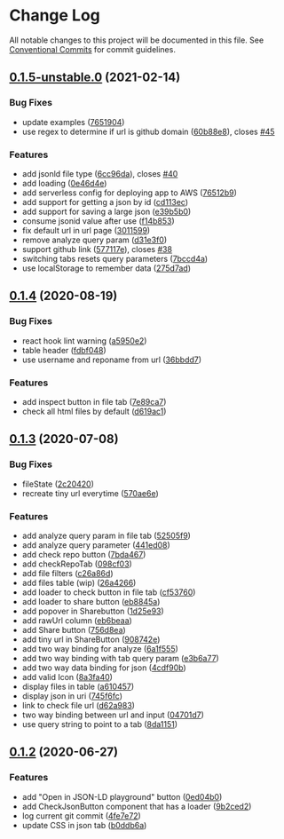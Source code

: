 # Change Log

All notable changes to this project will be documented in this file.
See [Conventional Commits](https://conventionalcommits.org) for commit guidelines.

## [0.1.5-unstable.0](https://github.com/gjgd/jsonld-checker/compare/v0.1.4...v0.1.5-unstable.0) (2021-02-14)


### Bug Fixes

* update examples ([7651904](https://github.com/gjgd/jsonld-checker/commit/7651904cdbe56e5c0e9fb2887ea4a1cae9aab1f0))
* use regex to determine if url is github domain ([60b88e8](https://github.com/gjgd/jsonld-checker/commit/60b88e86dd166bcdb486baf3da94f04df86efe34)), closes [#45](https://github.com/gjgd/jsonld-checker/issues/45)


### Features

* add jsonld file type ([6cc96da](https://github.com/gjgd/jsonld-checker/commit/6cc96da9d6f23e8f9ca14f539753e902c773758d)), closes [#40](https://github.com/gjgd/jsonld-checker/issues/40)
* add loading ([0e46d4e](https://github.com/gjgd/jsonld-checker/commit/0e46d4ee3a11285ab751919fed43e216130e9ea2))
* add serverless config for deploying app to AWS ([76512b9](https://github.com/gjgd/jsonld-checker/commit/76512b9adcbbf0a1af2c11b78883eb87ece6821d))
* add support for getting a json by id ([cd113ec](https://github.com/gjgd/jsonld-checker/commit/cd113ec139c22fcb71108b2df1a766066e77e2d6))
* add support for saving a large json ([e39b5b0](https://github.com/gjgd/jsonld-checker/commit/e39b5b0ec043025954ce6aa9ed2010baa084ebc1))
* consume jsonid value after use ([f14b853](https://github.com/gjgd/jsonld-checker/commit/f14b8537019bafbbc67948eabc2b385ed2b67d12))
* fix default url in url page ([3011599](https://github.com/gjgd/jsonld-checker/commit/3011599a03b5ee4289817b8f1cd2e95c1fb4a81a))
* remove analyze query param ([d31e3f0](https://github.com/gjgd/jsonld-checker/commit/d31e3f0aeca13c73d1734c7d4f56f53eef4a69ac))
* support github link ([577117e](https://github.com/gjgd/jsonld-checker/commit/577117eb7c91fdd361209af79db37fcb7ebed705)), closes [#38](https://github.com/gjgd/jsonld-checker/issues/38)
* switching tabs resets query parameters ([7bccd4a](https://github.com/gjgd/jsonld-checker/commit/7bccd4a193cbae182392127ff86f5c37d32337b8))
* use localStorage to remember data ([275d7ad](https://github.com/gjgd/jsonld-checker/commit/275d7ad826a45841cece30b5e5791e13d87371a8))





## [0.1.4](https://github.com/gjgd/jsonld-checker/compare/v0.1.3...v0.1.4) (2020-08-19)


### Bug Fixes

* react hook lint warning ([a5950e2](https://github.com/gjgd/jsonld-checker/commit/a5950e2ba977988a90c3d745beefb754e206a686))
* table header ([fdbf048](https://github.com/gjgd/jsonld-checker/commit/fdbf048dff64a154277d162a1a32303ee1963fb9))
* use username and reponame from url ([36bbdd7](https://github.com/gjgd/jsonld-checker/commit/36bbdd7a3c090335cf65306f06e0932b871a19f1))


### Features

* add inspect button in file tab ([7e89ca7](https://github.com/gjgd/jsonld-checker/commit/7e89ca718a597f14fa895a2a776b75e2986f392b))
* check all html files by default ([d619ac1](https://github.com/gjgd/jsonld-checker/commit/d619ac17240b766eabce2d44b928997ff60069ed))





## [0.1.3](https://github.com/gjgd/jsonld-checker/compare/v0.1.2...v0.1.3) (2020-07-08)


### Bug Fixes

* fileState ([2c20420](https://github.com/gjgd/jsonld-checker/commit/2c204207f8157fd61c2fde8a46b75ac41a1dc8be))
* recreate tiny url everytime ([570ae6e](https://github.com/gjgd/jsonld-checker/commit/570ae6ebd0ee8731fdb804f89bbcb70aeabbde71))


### Features

* add analyze query param in file tab ([52505f9](https://github.com/gjgd/jsonld-checker/commit/52505f90d8009c4c14486349699561e200a45e9a))
* add analyze query parameter ([441ed08](https://github.com/gjgd/jsonld-checker/commit/441ed081ef694a79d9ea0ad532f688abfb7e8294))
* add check repo button ([7bda467](https://github.com/gjgd/jsonld-checker/commit/7bda467c8b61b1e043f4a4aebe47f103c106036f))
* add checkRepoTab ([098cf03](https://github.com/gjgd/jsonld-checker/commit/098cf03d2cf9f277a6640efb31714cf06fa115f0))
* add file filters ([c26a86d](https://github.com/gjgd/jsonld-checker/commit/c26a86d5a022a1a35f250807d771dd87da50f4ad))
* add files table (wip) ([26a4266](https://github.com/gjgd/jsonld-checker/commit/26a4266b1baf3dab790b72e5a455e6978e8b205f))
* add loader to check button in file tab ([cf53760](https://github.com/gjgd/jsonld-checker/commit/cf53760cfc7f8e4df0a6fa8135b33a26330990bb))
* add loader to share button ([eb8845a](https://github.com/gjgd/jsonld-checker/commit/eb8845aa02843e134097bf06a2dba7f27baaf8c9))
* add popover in Sharebutton ([1d25e93](https://github.com/gjgd/jsonld-checker/commit/1d25e93a35d63fa86d63c8f3c471d79cb1e9ff92))
* add rawUrl column ([eb6beaa](https://github.com/gjgd/jsonld-checker/commit/eb6beaa6bbd86d110a711d8fbed3f931c0f59e91))
* add Share button ([756d8ea](https://github.com/gjgd/jsonld-checker/commit/756d8ea6428a7edc944669971030e5a9a7867a4f))
* add tiny url in ShareButton ([908742e](https://github.com/gjgd/jsonld-checker/commit/908742e32e43ccb411d819b020866771ee1f7198))
* add two way binding for analyze ([6a1f555](https://github.com/gjgd/jsonld-checker/commit/6a1f55556026ce8fe457fb07b179cb2dee2e0624))
* add two way binding with tab query param ([e3b6a77](https://github.com/gjgd/jsonld-checker/commit/e3b6a772c28b5c0a439644d317c5a966a90bb34d))
* add two way data binding for json ([4cdf90b](https://github.com/gjgd/jsonld-checker/commit/4cdf90b8de5bbef7862ecdd1420f83fef1116e2d))
* add valid Icon ([8a3fa40](https://github.com/gjgd/jsonld-checker/commit/8a3fa40ef6afa63c7c8ddb44590394df306bf2c4))
* display files in table ([a610457](https://github.com/gjgd/jsonld-checker/commit/a610457cb9ce536dba72644017e414eaf86cc9e5))
* display json in uri ([745f6fc](https://github.com/gjgd/jsonld-checker/commit/745f6fcab6b224ca0854ee4c837080268a7b6234))
* link to check file url ([d62a983](https://github.com/gjgd/jsonld-checker/commit/d62a9835d2c90e0e6ca3ec6a7acaa5e0922d718f))
* two way binding between url and input ([04701d7](https://github.com/gjgd/jsonld-checker/commit/04701d7a4fbdf5fd60d66cfb5e888c6512b8db37))
* use query string to point to a tab ([8da1151](https://github.com/gjgd/jsonld-checker/commit/8da1151a695755de4e4c397b4b3d01965b79db2a))





## [0.1.2](https://github.com/gjgd/jsonld-checker/compare/v0.1.1...v0.1.2) (2020-06-27)


### Features

* add "Open in JSON-LD playground" button ([0ed04b0](https://github.com/gjgd/jsonld-checker/commit/0ed04b05b474dbf1f055afee6fa95a91c274b2ce))
* add CheckJsonButton component that has a loader ([9b2ced2](https://github.com/gjgd/jsonld-checker/commit/9b2ced22d08b40aa418e2d85ca7eaeede936fecd))
* log current git commit ([4fe7e72](https://github.com/gjgd/jsonld-checker/commit/4fe7e7203fc6b37ea9ab0ff5a5829cea4b735fc6))
* update CSS in json tab ([b0ddb6a](https://github.com/gjgd/jsonld-checker/commit/b0ddb6aff7d4d5cecbf12e3bd25f45af739cf365))
